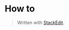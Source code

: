 
# How to 

> Written with [StackEdit](https://stackedit.io/).
<!--stackedit_data:
eyJoaXN0b3J5IjpbOTA1ODMyNTU2XX0=
-->